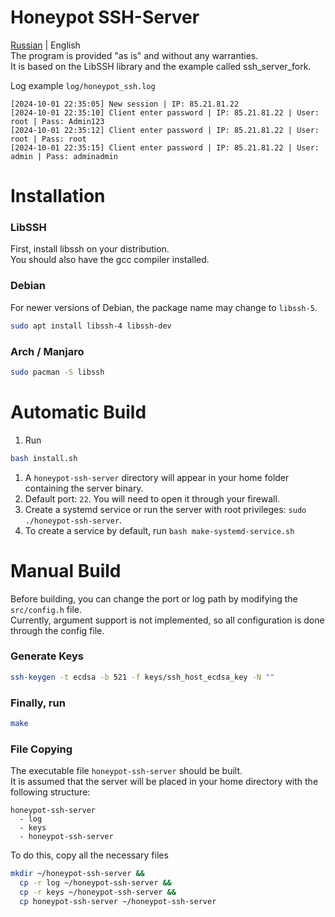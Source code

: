 # Honeypot SSH-Server
[Russian](README_RU.md) | English</br>
The program is provided "as is" and without any warranties. </br>
It is based on the LibSSH library and the example called ssh_server_fork.

Log example `log/honeypot_ssh.log`</br>
```
[2024-10-01 22:35:05] New session | IP: 85.21.81.22
[2024-10-01 22:35:10] Client enter password | IP: 85.21.81.22 | User: root | Pass: Admin123
[2024-10-01 22:35:12] Client enter password | IP: 85.21.81.22 | User: root | Pass: root
[2024-10-01 22:35:15] Client enter password | IP: 85.21.81.22 | User: admin | Pass: adminadmin
```

# Installation
### LibSSH
First, install libssh on your distribution.</br>
You should also have the gcc compiler installed.

### Debian
For newer versions of Debian, the package name may change to `libssh-5`.
```bash
sudo apt install libssh-4 libssh-dev
```

### Arch / Manjaro
```bash
sudo pacman -S libssh
```

# Automatic Build
1. Run
```bash
bash install.sh
```
1. A `honeypot-ssh-server` directory will appear in your home folder containing the server binary.</br>
2. Default port: `22`. You will need to open it through your firewall.</br>
3. Create a systemd service or run the server with root privileges: `sudo ./honeypot-ssh-server`.
5. To create a service by default, run `bash make-systemd-service.sh`

# Manual Build
Before building, you can change the port or log path by modifying the `src/config.h` file.</br>
Currently, argument support is not implemented, so all configuration is done through the config file.</br>

### Generate Keys
```bash
ssh-keygen -t ecdsa -b 521 -f keys/ssh_host_ecdsa_key -N ""
```

### Finally, run
```bash
make
```

### File Copying
The executable file `honeypot-ssh-server` should be built.</br>
It is assumed that the server will be placed in your home directory with the following structure:</br>
```
honeypot-ssh-server
  - log
  - keys
  - honeypot-ssh-server
```

To do this, copy all the necessary files
```bash
mkdir ~/honeypot-ssh-server &&
  cp -r log ~/honeypot-ssh-server &&
  cp -r keys ~/honeypot-ssh-server &&
  cp honeypot-ssh-server ~/honeypot-ssh-server
```
